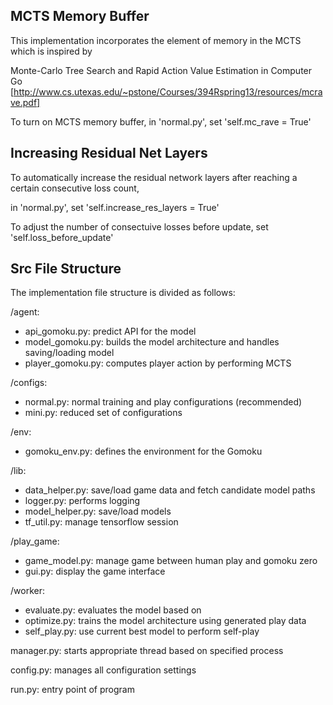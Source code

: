
MCTS Memory Buffer
------------------


This implementation incorporates the element of memory in the MCTS which is inspired by

Monte-Carlo Tree Search and Rapid Action Value Estimation in Computer Go [http://www.cs.utexas.edu/~pstone/Courses/394Rspring13/resources/mcrave.pdf]

To turn on MCTS memory buffer, in 'normal.py', set 'self.mc_rave = True'


Increasing Residual Net Layers
------------------------------

To automatically increase the residual network layers after reaching a certain consecutive loss count,

in 'normal.py', set 'self.increase_res_layers = True'

To adjust the number of consectuive losses before update, set 'self.loss_before_update'

Src File Structure
------------------

The implementation file structure is divided as follows:

/agent:
- api_gomoku.py: predict API for the model
- model_gomoku.py: builds the model architecture and handles saving/loading model
- player_gomoku.py: computes player action by performing MCTS

/configs:
- normal.py: normal training and play configurations (recommended)
- mini.py: reduced set of configurations

/env:
- gomoku_env.py: defines the environment for the Gomoku

/lib:
- data_helper.py: save/load game data and fetch candidate model paths
- logger.py: performs logging
- model_helper.py: save/load models
- tf_util.py: manage tensorflow session

/play_game:
- game_model.py: manage game between human play and gomoku zero
- gui.py: display the game interface

/worker:
- evaluate.py: evaluates the model based on
- optimize.py: trains the model architecture using generated play data
- self_play.py: use current best model to perform self-play

manager.py: starts appropriate thread based on specified process

config.py: manages all configuration settings

run.py: entry point of program
